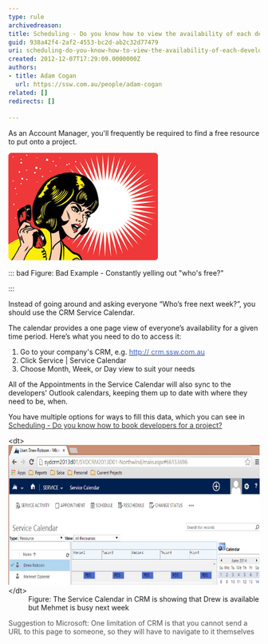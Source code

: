 ```yaml
---
type: rule
archivedreason: 
title: Scheduling - Do you know how to view the availability of each developer? (Resource Scheduling)
guid: 938a42f4-2af2-4553-bc2d-ab2c32d77479
uri: scheduling-do-you-know-how-to-view-the-availability-of-each-developer-resource-scheduling
created: 2012-12-07T17:29:09.0000000Z
authors:
- title: Adam Cogan
  url: https://ssw.com.au/people/adam-cogan
related: []
redirects: []

---
```


As an Account Manager, you'll frequently be required to find a free resource to put onto a project.


![](yelling-whos-free.jpg)


::: bad
Figure: Bad Example - Constantly yelling out "who's free?" 

:::


Instead of going around and asking everyone “Who’s free next week?”, you should use the CRM Service Calendar.

The calendar provides a one page view of everyone’s availability for a given time period. Here’s what you need to do to access it:

<!--endintro-->



1. Go to your company's CRM, e.g. [<font color="#3a66cc">http:// crm.ssw.com.au</font>](http://crm.ssw.com.au/)
2. Click Service | Service Calendar
3. Choose Month, Week, or Day view to suit your needs


All of the Appointments in the Service Calendar will also sync to the developers' Outlook calendars, keeping them up to date with where they need to be, when.

You have multiple options for ways to fill this data, which you can see in [<font color="#333333">Scheduling - Do you know how to book developers for a project? </font>](/Pages/How-to-book-developers-for-a-project.aspx)
<dl class="image">&lt;dt&gt;<img alt="Toolbar CRM section in Inbox" src="CRMServiceCalendar.jpg" style="width:600px;height:280px;">&lt;/dt&gt; <dd> Figure: The Service Calendar in CRM is showing that Drew is available but Mehmet is busy next week </dd></dl>
<font color="#555555">Suggestion to Microsoft: One limitation of CRM is that you cannot send a URL to this page to someone, so they will have to navigate to it themselves</font>
<dl class="image"> </dl>
